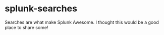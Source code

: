 splunk-searches
===============

Searches are what make Splunk Awesome. I thought this would be a good place to share some!
